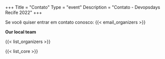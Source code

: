 +++
Title = "Contato"
Type = "event"
Description = "Contato - Devopsdays Recife 2022"
+++

Se você quiser entrar em contato conosco: {{< email_organizers >}}


**Our local team**

{{< list_organizers >}}


{{< list_core >}}
